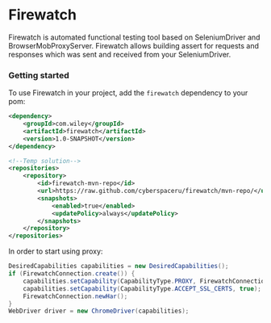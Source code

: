 # Firewatch
Firewatch is automated functional testing tool based on SeleniumDriver and BrowserMobProxyServer. Firewatch allows building assert for requests and responses which was sent and received from your SeleniumDriver.

### Getting started
To use Firewatch in your project, add the `firewatch` dependency to your pom:

```xml
<dependency>
    <groupId>com.wiley</groupId>
    <artifactId>firewatch</artifactId>
    <version>1.0-SNAPSHOT</version>
</dependency>

<!--Temp solution-->
<repositories>
    <repository>
        <id>firewatch-mvn-repo</id>
        <url>https://raw.github.com/cyberspaceru/firewatch/mvn-repo/</url>
        <snapshots>
            <enabled>true</enabled>
            <updatePolicy>always</updatePolicy>
        </snapshots>
    </repository>
</repositories>
```
In order to start using proxy:
```java
DesiredCapabilities capabilities = new DesiredCapabilities();
if (FirewatchConnection.create()) {  
    capabilities.setCapability(CapabilityType.PROXY, FirewatchConnection.createSeleniumProxy());
    capabilities.setCapability(CapabilityType.ACCEPT_SSL_CERTS, true);  
    FirewatchConnection.newHar();
}
WebDriver driver = new ChromeDriver(capabilities);
```
